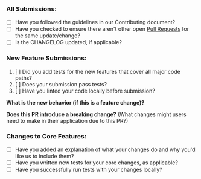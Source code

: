 <!-- SPDX-FileCopyrightText: 2025 The geany contributors.
     SPDX-License-Identifier: MPL-2.0
-->

### All Submissions:

* [ ] Have you followed the guidelines in our Contributing document?
* [ ] Have you checked to ensure there aren't other open
      [Pull Requests](../../../pulls) for the same update/change?
* [ ] Is the CHANGELOG updated, if applicable?

<!--
You can erase any parts of this template not applicable to your Pull Request.
-->

### New Feature Submissions:

1. [ ] Did you add tests for the new features that cover all major code paths?
2. [ ] Does your submission pass tests?
3. [ ] Have you linted your code locally before submission?

**What is the new behavior (if this is a feature change)?**

**Does this PR introduce a breaking change?**
(What changes might users need to make in their application due to this PR?)

### Changes to Core Features:

* [ ] Have you added an explanation of what your changes do and
      why you'd like us to include them?
* [ ] Have you written new tests for your core changes, as applicable?
* [ ] Have you successfully run tests with your changes locally?
